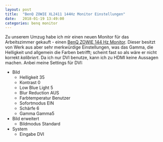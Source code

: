 ```yaml
---
layout: post
title:  "BenQ ZOWIE XL2411 144Hz Monitor Einstellungen"
date:   2018-01-19 13:49:00
categories: benq monitor
---
```


Zu unserem Umzug habe ich mir einen neuen Monitor für das Arbeitszimmer gekauft - einen [BenQ ZOWIE 144 Hz Monitor](https://www.amazon.de/BenQ-ZOWIE-XL2411-Sports-Monitor/dp/B01H5KKQTM). Dieser besitzt von Werk aus aber sehr merkwürdige Einstellungen, was das Gamma, die Helligkeit und allgemein die Farben betrifft; scheint fast so als wäre er nicht korrekt *kalibriert*. Da ich nur DVI benutze, kann ich zu HDMI keine Aussagen machen. Anbei meine Settings für DVI:

* Bild
  - Helligkeit 35
  - Kontrast 0
  - Low Blue Light 5
  - Blur Reduction AUS
  - Farbtemperatur Benutzer
  - Sofortmodus EIN
  - Schärfe 6
  - Gamma Gamma5
* Bild erweitert
  - Bildmodus Standard
* System
  - Eingabe DVI
